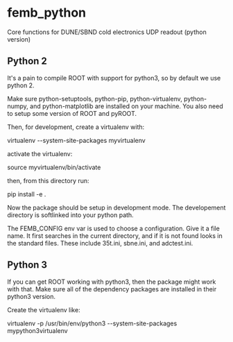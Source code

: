 # femb_python

Core functions for DUNE/SBND cold electronics UDP readout (python version)

## Python 2

It's a pain to compile ROOT with support for python3, so by default we use
python 2.

Make sure python-setuptools, python-pip, python-virtualenv, python-numpy, and
python-matplotlib are installed on your machine. You also need to setup some
version of ROOT and pyROOT.

Then, for development, create a virtualenv with:

virtualenv --system-site-packages myvirtualenv

activate the virtualenv:

source myvirtualenv/bin/activate

then, from this directory run:

pip install -e .

Now the package should be setup in development mode. The developement directory
is softlinked into your python path.

The FEMB_CONFIG env var is used to choose a configuration. Give it a file name.
It first searches in the current directory, and if it is not found looks in the
standard files. These include 35t.ini, sbne.ini, and adctest.ini.

## Python 3

If you can get ROOT working with python3, then the package might work with
that. Make sure all of the dependency packages are installed in their python3
version.

Create the virtualenv like:

virtualenv -p /usr/bin/env/python3 --system-site-packages mypython3virtualenv
